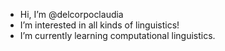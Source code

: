 - Hi, I’m @delcorpoclaudia
- I’m interested in all kinds of linguistics!
- I’m currently learning computational linguistics.
